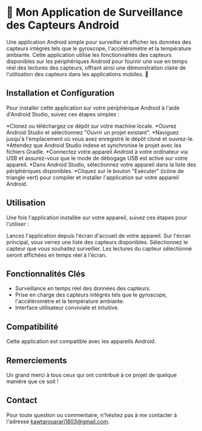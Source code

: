 
# 📱 Mon Application de Surveillance des Capteurs Android

Une application Android simple pour surveiller et afficher les données des capteurs intégrés tels que le gyroscope, l'accéléromètre et la température ambiante. Cette application utilise les fonctionnalités des capteurs disponibles sur les périphériques Android pour fournir une vue en temps réel des lectures des capteurs, offrant ainsi une démonstration claire de l'utilisation des capteurs dans les applications mobiles. 🌟

## Installation et Configuration

Pour installer cette application sur votre périphérique Android à l'aide d'Android Studio, suivez ces étapes simples :

*Clonez ou téléchargez ce dépôt sur votre machine locale. 
*Ouvrez Android Studio et sélectionnez "Ouvrir un projet existant". 
*Naviguez jusqu'à l'emplacement où vous avez enregistré le dépôt cloné et ouvrez-le. 
*Attendez que Android Studio indexe et synchronise le projet avec les fichiers Gradle. 
*Connectez votre appareil Android à votre ordinateur via USB et assurez-vous que le mode de débogage USB est activé sur votre appareil. 
*Dans Android Studio, sélectionnez votre appareil dans la liste des périphériques disponibles. 
*Cliquez sur le bouton "Exécuter" (icône de triangle vert) pour compiler et installer l'application sur votre appareil Android.

## Utilisation

Une fois l'application installée sur votre appareil, suivez ces étapes pour l'utiliser :

Lancez l'application depuis l'écran d'accueil de votre appareil.
Sur l'écran principal, vous verrez une liste des capteurs disponibles.
Sélectionnez le capteur que vous souhaitez surveiller.
Les lectures du capteur sélectionné seront affichées en temps réel à l'écran.

## Fonctionnalités Clés

- Surveillance en temps réel des données des capteurs.
- Prise en charge des capteurs intégrés tels que le gyroscope, l'accéléromètre et la température ambiante.
- Interface utilisateur conviviale et intuitive.

## Compatibilité

Cette application est compatible avec les appareils Android.

## Remerciements

Un grand merci à tous ceux qui ont contribué à ce projet de quelque manière que ce soit !

## Contact

Pour toute question ou commentaire, n'hésitez pas à me contacter à l'adresse kawtarouarari1803@gmail.com.
